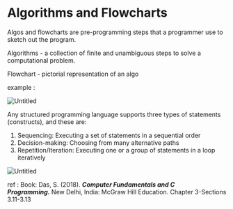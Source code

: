 # Algorithms and Flowcharts

Algos and flowcharts are pre-programming steps that a programmer use to sketch out the program.

Algorithms - a collection of finite and unambiguous steps to solve a computational problem.

Flowchart - pictorial representation of an algo

example : 

![Untitled](Algorithms%20and%20Flowcharts%2099fdbc78be794052860e666600afd8a3/Untitled.png)

Any structured programming language supports three types of statements (constructs), and these are:

1. Sequencing: Executing a set of statements in a sequential order
2. Decision-making: Choosing from many alternative paths
3. Repetition/Iteration: Executing one or a group of statements in a loop iteratively

![Untitled](Algorithms%20and%20Flowcharts%2099fdbc78be794052860e666600afd8a3/Untitled%201.png)

ref : 
Book: Das, S. (2018). ***Computer Fundamentals and C Programming.*** New Delhi, India: McGraw Hill Education. Chapter 3-Sections 3.11-3.13